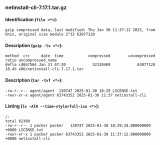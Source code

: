 ### netinstall-cli-7.17.1.tar.gz
#### Identification (`file <*>`):
```
gzip compressed data, last modified: Thu Jan 30 11:37:12 2025, from Unix, original size modulo 2^32 63877120
```
#### Description (`gzip -lv <*>`):
```
method  crc     date  time           compressed        uncompressed  ratio uncompressed_name
defla cd6b7564 Jan 31 07:30            52120469            63877120  18.4% x86/netinstall-cli-7.17.1.tar
```
#### Description (`tar -tvf <*>`):
```
-rw-r--r-- agent/agent  130747 2025-01-30 10:29 LICENSE.txt
-rwxr-xr-x agent/agent 63743352 2025-01-30 11:37 netinstall-cli
```
#### Listing (`ls -AlR --time-style=full-iso <*>`):
```
/:
total 62380
-rw-r--r-- 1 packer packer   130747 2025-01-30 10:29:24.000000000 +0000 LICENSE.txt
-rwxr-xr-x 1 packer packer 63743352 2025-01-30 11:37:12.000000000 +0000 netinstall-cli
```

